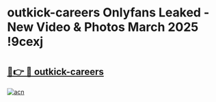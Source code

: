 # outkick-careers Onlyfans Leaked - New Video & Photos March 2025 !9cexj

# <h2><a href="https://sd03xi.iuczelnia.edu.pl?title=outkick-careers&ref=9cexj">🔗👉 🔴 outkick-careers</a></h2>

[![acn](https://github.com/user-attachments/assets/0f9c940e-d8b0-45ae-aac7-cd30a18b3e1c)](https://sd03xi.iuczelnia.edu.pl?title=outkick-careers&ref=9cexj)


